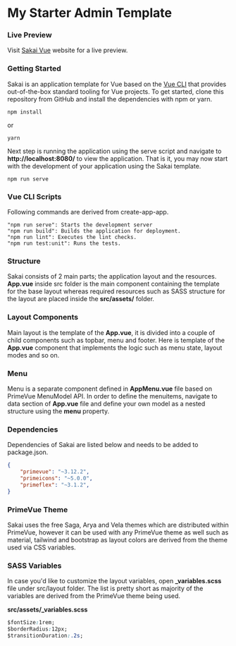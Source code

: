 # My Starter Admin Template 
 
### Live Preview
 
Visit [Sakai Vue](https://www.primefaces.org/sakai-vue) website for a live preview. 
 
### Getting Started
Sakai is an application template for Vue based on the [Vue CLI](https://cli.vuejs.org/) that provides out-of-the-box standard
tooling for Vue projects. To get started, clone this repository from GitHub and install the dependencies with npm or yarn.
                
```
npm install
```

or

```
yarn
```

Next step is running the application using the serve script and navigate to **http://localhost:8080/** to view the application.
That is it, you may now start with the development of your application using the Sakai template.</p>

```
npm run serve
```

### Vue CLI Scripts
Following commands are derived from create-app-app.
```
"npm run serve": Starts the development server
"npm run build": Builds the application for deployment.
"npm run lint": Executes the lint checks.
"npm run test:unit": Runs the tests.
```

### Structure
Sakai consists of 2 main parts; the application layout and the resources. **App.vue** inside src folder is the main component containing the template for the base layout whereas required resources such as SASS structure for the layout are placed inside the **src/assets/** folder.</p>

### Layout Components
Main layout is the template of the **App.vue**, it is divided into a couple of child components such as topbar, menu and footer. Here is template of the
**App.vue** component that implements the logic such as menu state, layout modes and so on.

### Menu
Menu is a separate component defined in **AppMenu.vue** file based on PrimeVue MenuModel API. In order to define the menuitems,
navigate to data section of **App.vue** file and define your own model as a nested structure using the **menu** property.

### Dependencies
Dependencies of Sakai are listed below and needs to be added to package.json.

```json
{
    "primevue": "~3.12.2",
    "primeicons": "~5.0.0",
    "primeflex": "~3.1.2",
}
```

### PrimeVue Theme
Sakai uses the free Saga, Arya and Vela themes which are distributed within PrimeVue, however it can be used with any PrimeVue theme as well such as material, tailwind and bootstrap as layout colors are derived from the theme used via CSS variables.

### SASS Variables
In case you'd like to customize the layout variables, open **_variables.scss** file under src/layout folder. The list is pretty short as majority of the variables are derived from the PrimeVue theme being used.

**src/assets/_variables.scss**
```css
$fontSize:1rem;
$borderRadius:12px;
$transitionDuration:.2s;
```
